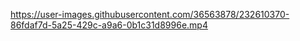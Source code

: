 
https://user-images.githubusercontent.com/36563878/232610370-86fdaf7d-5a25-429c-a9a6-0b1c31d8996e.mp4

